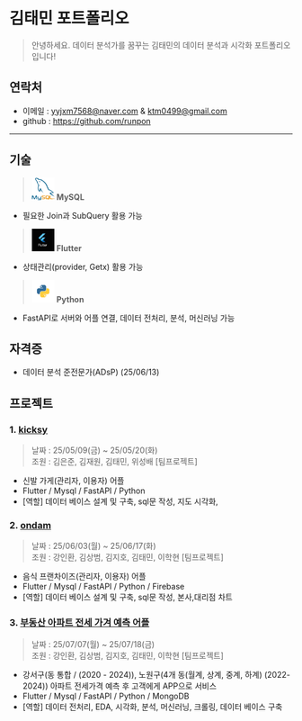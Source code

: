 # 김태민 포트폴리오
> 안녕하세요. 데이터 분석가를 꿈꾸는 김태민의 데이터 분석과 시각화 포트폴리오입니다!

## 연락처
- 이메일 : yyjxm7568@naver.com & ktm0499@gmail.com </br>
- github : https://github.com/runpon
---

## 기술</br>
> <img src="./Mysql.png" width="40px" height="40px"/> **MySQL** </br>
- 필요한 Join과 SubQuery 활용 가능 </br>
> <img src="./Flutter.png" width="40px" height="40px"/> **Flutter** </br>
- 상태관리(provider, Getx) 활용 가능 </br>
> <img src="./Python.png" width="40px" height="40px"/> **Python** </br>
- FastAPI로 서버와 어플 연결, 데이터 전처리, 분석, 머신러닝 가능

## 자격증 </br>
- 데이터 분석 준전문가(ADsP) (25/06/13)

## 프로젝트

### 1. [kicksy](https://github.com/Eunjun1/kicksy)
> 날짜 : 25/05/09(금) ~ 25/05/20(화) </br>
> 조원 : 김은준, 김재원, 김태민, 위성배 [팀프로젝트]</br>
- 신발 가게(관리자, 이용자) 어플 </br>
- Flutter / Mysql / FastAPI / Python </br>
- [역할] 데이터 베이스 설계 및 구축, sql문 작성, 지도 시각화, 

### 2. [ondam](https://github.com/TeamOne-Final/ondam)
> 날짜 : 25/06/03(월) ~ 25/06/17(화) </br>
> 조원 : 강인환, 김상범, 김지호, 김태민, 이학현 [팀프로젝트] </br>
- 음식 프랜차이즈(관리자, 이용자) 어플  </br>
- Flutter / Mysql / FastAPI / Python / Firebase </br>
- [역할] 데이터 베이스 설계 및 구축, sql문 작성, 본사,대리점 차트

### 3. [부동산 아파트 전세 가겨 예측 어플](https://github.com/jihokim1/1team_Machine-Learning)
> 날짜 : 25/07/07(월) ~ 25/07/18(금) </br>
> 조원 : 강인환, 김상범, 김지호, 김태민, 이학현 [팀프로젝트] </br>
- 강서구(동 통합 / (2020 - 2024)), 노원구(4개 동(월계, 상계, 중계, 하계) (2022-2024)) 아파트 전세가격 예측 후 고객에게 APP으로 서비스
- Flutter / Mysql / FastAPI / Python / MongoDB </br>
- [역할] 데이터 전처리, EDA, 시각화, 분석, 머신러닝, 크롤링, 데이터 베이스 구축
